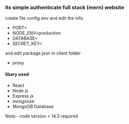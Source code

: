 ### its simple authenticate full stack (mern) website

create file config.env and edit the info

- PORT=
- NODE_ENV=production
- DATABASE=
- SECRET_KEY=

and edit package.json in client folder

- proxy

#### libary used

- React
- Node js
- Express js
- mongoose
- MongoDB Database

Note:- node version < 14.5 required
